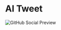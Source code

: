 # AI Tweet
![GitHub Social Preview](https://github.com/user-attachments/assets/088788f3-3439-430b-b12f-0b07c9ada894)

